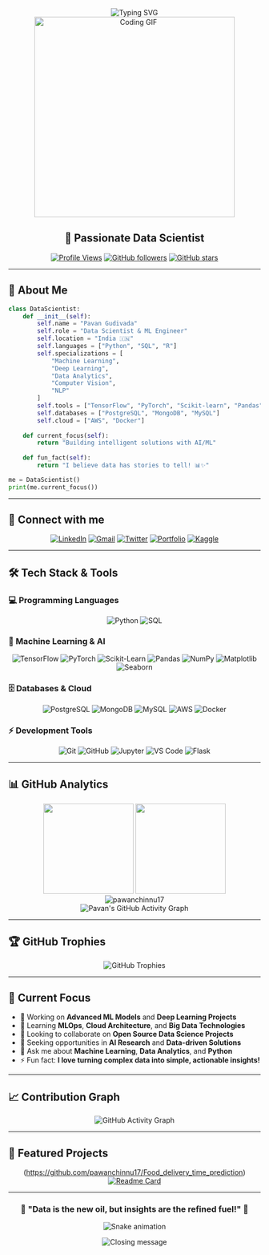 <div align="center">
  <img src="https://readme-typing-svg.herokuapp.com?font=Fira+Code&size=30&duration=3000&pause=1000&color=00F7FF&center=true&vCenter=true&width=600&height=100&lines=Hi+%F0%9F%91%8B%2C+I'm+Pavan+Gudivada;Data+Scientist+%7C+ML+Engineer;Turning+Data+into+Insights+%F0%9F%93%8A;AI+%26+Analytics+Enthusiast+%F0%9F%A4%96" alt="Typing SVG" />
</div>

<div align="center">
  <img src="https://github.com/pawanchinnu17/pawanchinnu17/blob/main/assets/coding.gif" width="400" alt="Coding GIF"/>
</div>

<h2 align="center">🚀 Passionate Data Scientist</h2>

<div align="center">
  
  [![Profile Views](https://komarev.com/ghpvc/?username=pawanchinnu17&color=blueviolet&style=flat&label=Profile+Views)](https://github.com/pawanchinnu17)
  [![GitHub followers](https://img.shields.io/github/followers/pawanchinnu17?label=Follow&style=social)](https://github.com/pawanchinnu17)
  [![GitHub stars](https://img.shields.io/github/stars/pawanchinnu17?label=Stars&style=social)](https://github.com/pawanchinnu17)
  
</div>

---

## 🎯 About Me

```python
class DataScientist:
    def __init__(self):
        self.name = "Pavan Gudivada"
        self.role = "Data Scientist & ML Engineer"
        self.location = "India 🇮🇳"
        self.languages = ["Python", "SQL", "R"]
        self.specializations = [
            "Machine Learning",
            "Deep Learning", 
            "Data Analytics",
            "Computer Vision",
            "NLP"
        ]
        self.tools = ["TensorFlow", "PyTorch", "Scikit-learn", "Pandas"]
        self.databases = ["PostgreSQL", "MongoDB", "MySQL"]
        self.cloud = ["AWS", "Docker"]
        
    def current_focus(self):
        return "Building intelligent solutions with AI/ML"
        
    def fun_fact(self):
        return "I believe data has stories to tell! 📊✨"

me = DataScientist()
print(me.current_focus())
```

---

## 🤝 Connect with me

<div align="center">
  
  [![LinkedIn](https://img.shields.io/badge/LinkedIn-0077B5?style=for-the-badge&logo=linkedin&logoColor=white)](https://www.linkedin.com/in/pavan-gudivada)
  [![Gmail](https://img.shields.io/badge/Gmail-D14836?style=for-the-badge&logo=gmail&logoColor=white)](mailto:pavangudivada@gmail.com)
  [![Twitter](https://img.shields.io/badge/Twitter-1DA1F2?style=for-the-badge&logo=twitter&logoColor=white)](https://twitter.com/pawangudivada)
  [![Portfolio](https://img.shields.io/badge/Portfolio-FF5722?style=for-the-badge&logo=google-chrome&logoColor=white)](https://pawangudivada.dev)
  [![Kaggle](https://img.shields.io/badge/Kaggle-20BEFF?style=for-the-badge&logo=Kaggle&logoColor=white)](https://kaggle.com/pawangudivada)
  
</div>

---

## 🛠️ Tech Stack & Tools

### 💻 Programming Languages
<div align="center">
  
  ![Python](https://img.shields.io/badge/Python-3776AB?style=for-the-badge&logo=python&logoColor=white)
  ![SQL](https://img.shields.io/badge/SQL-336791?style=for-the-badge&logo=postgresql&logoColor=white)
  
</div>

### 🤖 Machine Learning & AI
<div align="center">
  
  ![TensorFlow](https://img.shields.io/badge/TensorFlow-FF6F00?style=for-the-badge&logo=tensorflow&logoColor=white)
  ![PyTorch](https://img.shields.io/badge/PyTorch-EE4C2C?style=for-the-badge&logo=pytorch&logoColor=white)
  ![Scikit-Learn](https://img.shields.io/badge/scikit--learn-F7931E?style=for-the-badge&logo=scikit-learn&logoColor=white)
  ![Pandas](https://img.shields.io/badge/Pandas-150458?style=for-the-badge&logo=pandas&logoColor=white)
  ![NumPy](https://img.shields.io/badge/NumPy-013243?style=for-the-badge&logo=numpy&logoColor=white)
  ![Matplotlib](https://img.shields.io/badge/Matplotlib-239120?style=for-the-badge&logo=plotly&logoColor=white)
  ![Seaborn](https://img.shields.io/badge/Seaborn-3776AB?style=for-the-badge&logo=python&logoColor=white)
  
</div>

### 🗄️ Databases & Cloud
<div align="center">
  
  ![PostgreSQL](https://img.shields.io/badge/PostgreSQL-336791?style=for-the-badge&logo=postgresql&logoColor=white)
  ![MongoDB](https://img.shields.io/badge/MongoDB-47A248?style=for-the-badge&logo=mongodb&logoColor=white)
  ![MySQL](https://img.shields.io/badge/MySQL-4479A1?style=for-the-badge&logo=mysql&logoColor=white)
  ![AWS](https://img.shields.io/badge/AWS-232F3E?style=for-the-badge&logo=amazon-aws&logoColor=white)
  ![Docker](https://img.shields.io/badge/Docker-2496ED?style=for-the-badge&logo=docker&logoColor=white)
  
</div>

### ⚡ Development Tools
<div align="center">
  
  ![Git](https://img.shields.io/badge/Git-F05032?style=for-the-badge&logo=git&logoColor=white)
  ![GitHub](https://img.shields.io/badge/GitHub-181717?style=for-the-badge&logo=github&logoColor=white)
  ![Jupyter](https://img.shields.io/badge/Jupyter-F37626?style=for-the-badge&logo=jupyter&logoColor=white)
  ![VS Code](https://img.shields.io/badge/VS_Code-007ACC?style=for-the-badge&logo=visual-studio-code&logoColor=white)
  ![Flask](https://img.shields.io/badge/Flask-000000?style=for-the-badge&logo=flask&logoColor=white)
  
</div>

---

## 📊 GitHub Analytics

<div align="center">
  <img height="180em" src="https://github-readme-stats.vercel.app/api?username=pawanchinnu17&show_icons=true&theme=react&include_all_commits=true&count_private=true&hide_border=true"/>
  <img height="180em" src="https://github-readme-stats.vercel.app/api/top-langs/?username=pawanchinnu17&layout=compact&langs_count=8&theme=react&hide_border=true"/>
</div>

<div align="center">
  <img src="https://github-readme-streak-stats.herokuapp.com/?user=pawanchinnu17&theme=react&hide_border=true" alt="pawanchinnu17" />
</div>

<div align="center">
  <img src="https://github-readme-activity-graph.vercel.app/graph?username=pawanchinnu17&theme=react-dark&hide_border=true&area=true" alt="Pavan's GitHub Activity Graph"/>
</div>

---

## 🏆 GitHub Trophies

<div align="center">
  <img src="https://github-profile-trophy.vercel.app/?username=pawanchinnu17&theme=darkhub&no-frame=true&margin-w=15&margin-h=15&column=7" alt="GitHub Trophies"/>
</div>

---

## 🎯 Current Focus

- 🔭 Working on **Advanced ML Models** and **Deep Learning Projects**
- 🌱 Learning **MLOps**, **Cloud Architecture**, and **Big Data Technologies**
- 👯 Looking to collaborate on **Open Source Data Science Projects**
- 🤔 Seeking opportunities in **AI Research** and **Data-driven Solutions**
- 💬 Ask me about **Machine Learning**, **Data Analytics**, and **Python**
- ⚡ Fun fact: **I love turning complex data into simple, actionable insights!**

---

## 📈 Contribution Graph

<div align="center">
  <img src="https://github-readme-activity-graph.vercel.app/graph?username=pawanchinnu17&bg_color=0d1117&color=5bcdec&line=5bcdec&point=ffffff&area=true&hide_border=true" alt="GitHub Activity Graph" />
</div>

---

## 💼 Featured Projects

<div align="center">
  
(https://github.com/pawanchinnu17/Food_delivery_time_prediction)
  [![Readme Card](https://github-readme-stats.vercel.app/api/pin/?username=pawanchinnu17&repo=Predictive-and-Analytical-Engine-for-Real-Estate&theme=react&hide_border=true)](https://github.com/pawanchinnu17/Predictive-and-Analytical-Engine-for-Real-Estate)
  
</div>

---

<div align="center">
  
  ### 🌟 "Data is the new oil, but insights are the refined fuel!" 🌟
  
  ![Snake animation](https://github.com/pawanchinnu17/pawanchinnu17/blob/output/github-contribution-grid-snake.svg)
  
  <img src="https://readme-typing-svg.herokuapp.com?font=Fira+Code&size=18&duration=3000&pause=1000&color=00F7FF&center=true&vCenter=true&width=600&lines=Thanks+for+visiting+my+profile!+%F0%9F%98%84;Let's+connect+and+build+something+amazing!+%F0%9F%9A%80;Happy+Coding!+%F0%9F%92%BB%E2%9C%A8" alt="Closing message" />
  
</div>
